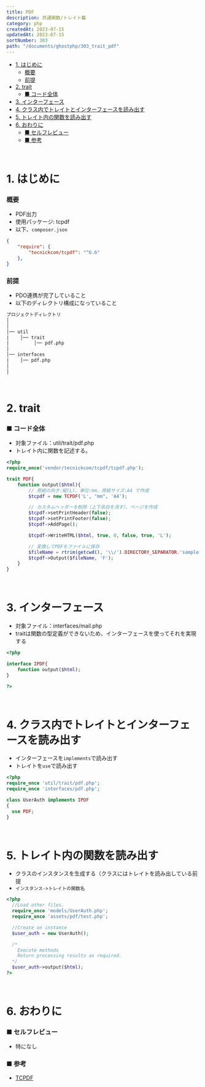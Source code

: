 ```yaml
---
title: PDF
description: 共通関数/トレイト篇
category: php
createdAt: 2023-07-15
updatedAt: 2023-07-15
sortNumber: 303
path: "/documents/ghostphp/303_trait_pdf"
---
```


<nuxt-content-wrapper>

- [1. はじめに](#1-はじめに)
    - [概要](#概要)
    - [前提](#前提)
- [2. trait](#2-trait)
    - [■ コード全体](#-コード全体)
- [3. インターフェース](#3-インターフェース)
- [4. クラス内でトレイトとインターフェースを読み出す](#4-クラス内でトレイトとインターフェースを読み出す)
- [5. トレイト内の関数を読み出す](#5-トレイト内の関数を読み出す)
- [6. おわりに](#6-おわりに)
    - [■ セルフレビュー](#-セルフレビュー)
    - [■ 参考](#-参考)

<br>

# 1. はじめに
### 概要
- PDF出力
- 使用パッケージ: tcpdf
- 以下、`composer.json`
```json
{
    "require": {
        "tecnickcom/tcpdf": "^6.6"
    },
}
```

### 前提
- PDO連携が完了していること
- 以下のディレクトリ構成になっていること

```html
プロジェクトディレクトリ
│
│   
│── util
|    │── trait
|         │── pdf.php
│  
│── interfaces
|    │── pdf.php
│   
│
```

<br>

# 2. trait
### ■ コード全体
- 対象ファイル：util/trait/pdf.php
- トレイト内に関数を記述する。
```php
<?php
require_once('vendor/tecnickcom/tcpdf/tcpdf.php');

trait PDF{
    function output($html){
      	// 用紙の向き:縦(L)、単位:mm、用紙サイズ:A4 で作成
        $tcpdf = new TCPDF('L', "mm", 'A4');

        // カスタムヘッダーを削除（上下余白を消す）、ページを作成
        $tcpdf->setPrintHeader(false);
        $tcpdf->setPrintFooter(false);
        $tcpdf->AddPage();

        $tcpdf->WriteHTML($html, true, 0, false, true, 'L');

        // 変換してPDFをファイルに保存
        $fileName = rtrim(getcwd(), '\\/').DIRECTORY_SEPARATOR.'sample.pdf';
        $tcpdf->Output($fileName, 'F');
    }
}

```


<br>

# 3. インターフェース
- 対象ファイル：interfaces/mail.php
- traitは関数の型定義ができないため、インターフェースを使ってそれを実現する
```php
<?php

interface IPDF{
    function output($html);
}

?>
```

<br>

# 4. クラス内でトレイトとインターフェースを読み出す
- インターフェースを`implements`で読み出す
- トレイトを`use`で読み出す

```php
<?php
require_once 'util/trait/pdf.php';
require_once 'interfaces/pdf.php';

class UserAuth implements IPDF
{
  use PDF;
}


```

<br>

# 5. トレイト内の関数を読み出す
- クラスのインスタンスを生成する（クラスにはトレイトを読み出している前提
- `インスタンス->トレイトの関数名`

```php
<?php
  //Load other files.
  require_once 'models/UserAuth.php';
  require_once 'assets/pdf/test.php';

  //Create an instance
  $user_auth = new UserAuth();

  /*
    Execute methods
    Return processing results as required.
  */
  $user_auth->output($html);
?>
```

<br>

# 6. おわりに
### ■ セルフレビュー
- 特になし

### ■ 参考
- [TCPDF](https://tcpdf.org/)

</nuxt-content-wrapper>
